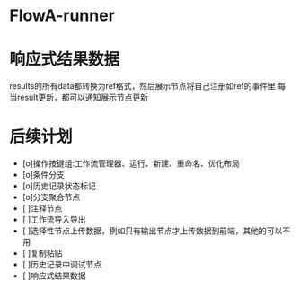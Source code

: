 # FlowA-runner

# 响应式结果数据
results的所有data都转换为ref格式，然后展示节点将自己注册如ref的事件里
每当result更新，都可以通知展示节点更新


# 后续计划
* [o]操作按键组:工作流管理器、运行、新建、重命名、优化布局
* [o]条件分支
* [o]历史记录状态标记
* [o]分支聚合节点
* [ ]注释节点
* [ ]工作流导入导出
* [ ]选择性节点上传数据，例如只有输出节点才上传数据到前端，其他的可以不用
* [ ]复制粘贴
* [ ]历史记录中调试节点
* [ ]响应式结果数据